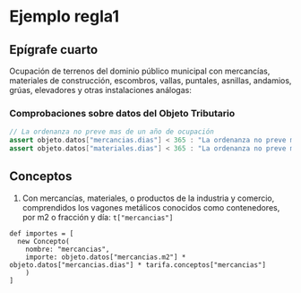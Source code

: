 # Ejemplo regla1

## Epígrafe cuarto

Ocupación de terrenos del dominio público municipal con mercancías, materiales de
construcción, escombros, vallas, puntales, asnillas, andamios, grúas, elevadores
y otras instalaciones análogas:

### Comprobaciones sobre datos del Objeto Tributario
```groovy
// La ordenanza no preve mas de un año de ocupación
assert objeto.datos["mercancias.dias"] < 365 : "La ordenanza no preve más de un año de ocupación"
assert objeto.datos["materiales.dias"] < 365 : "La ordenanza no preve más de un año de ocupación"
```

## Conceptos

1. Con mercancías, materiales, o productos de la industria y comercio, comprendidos
los vagones metálicos conocidos como contenedores, por m2 o fracción y día: ```t["mercancias"]```

```
def importes = [
  new Concepto(
    nombre: "mercancias",
    importe: objeto.datos["mercancias.m2"] * objeto.datos["mercancias.dias"] * tarifa.conceptos["mercancias"]
    )
]
```
